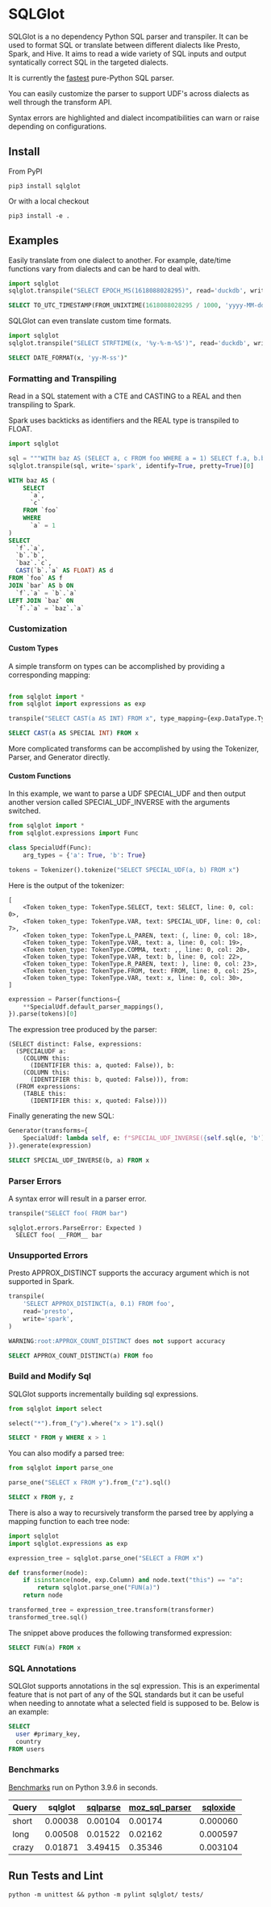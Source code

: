 # SQLGlot

SQLGlot is a no dependency Python SQL parser and transpiler. It can be used to format SQL or translate between different dialects like Presto, Spark, and Hive. It aims to read a wide variety of SQL inputs and output syntatically correct SQL in the targeted dialects.

It is currently the [fastest](#benchmarks) pure-Python SQL parser.

You can easily customize the parser to support UDF's across dialects as well through the transform API.

Syntax errors are highlighted and dialect incompatibilities can warn or raise depending on configurations.

## Install
From PyPI

```
pip3 install sqlglot
```

Or with a local checkout

```
pip3 install -e .
```

## Examples
Easily translate from one dialect to another. For example, date/time functions vary from dialects and can be hard to deal with.

```python
import sqlglot
sqlglot.transpile("SELECT EPOCH_MS(1618088028295)", read='duckdb', write='hive')
```

```sql
SELECT TO_UTC_TIMESTAMP(FROM_UNIXTIME(1618088028295 / 1000, 'yyyy-MM-dd HH:mm:ss'), 'UTC')
```

SQLGlot can even translate custom time formats.
```python
import sqlglot
sqlglot.transpile("SELECT STRFTIME(x, '%y-%-m-%S')", read='duckdb', write='hive')
```

```sql
SELECT DATE_FORMAT(x, 'yy-M-ss')"
```

### Formatting and Transpiling
Read in a SQL statement with a CTE and CASTING to a REAL and then transpiling to Spark.

Spark uses backticks as identifiers and the REAL type is transpiled to FLOAT.

```python
import sqlglot

sql = """WITH baz AS (SELECT a, c FROM foo WHERE a = 1) SELECT f.a, b.b, baz.c, CAST("b"."a" AS REAL) d FROM foo f JOIN bar b ON f.a = b.a LEFT JOIN baz ON f.a = baz.a"""
sqlglot.transpile(sql, write='spark', identify=True, pretty=True)[0]
```

```sql
WITH baz AS (
    SELECT
      `a`,
      `c`
    FROM `foo`
    WHERE
      `a` = 1
)
SELECT
  `f`.`a`,
  `b`.`b`,
  `baz`.`c`,
  CAST(`b`.`a` AS FLOAT) AS d
FROM `foo` AS f
JOIN `bar` AS b ON
  `f`.`a` = `b`.`a`
LEFT JOIN `baz` ON
  `f`.`a` = `baz`.`a`
```

### Customization
#### Custom Types
A simple transform on types can be accomplished by providing a corresponding mapping:
```python

from sqlglot import *
from sqlglot import expressions as exp

transpile("SELECT CAST(a AS INT) FROM x", type_mapping={exp.DataType.Type.INT: "SPECIAL INT"})[0]
```

```sql
SELECT CAST(a AS SPECIAL INT) FROM x
```

More complicated transforms can be accomplished by using the Tokenizer, Parser, and Generator directly.
#### Custom Functions
In  this example, we want to parse a UDF SPECIAL_UDF and then output another version called SPECIAL_UDF_INVERSE with the arguments switched.

```python
from sqlglot import *
from sqlglot.expressions import Func

class SpecialUdf(Func):
    arg_types = {'a': True, 'b': True}

tokens = Tokenizer().tokenize("SELECT SPECIAL_UDF(a, b) FROM x")
```
Here is the output of the tokenizer:

```
[
    <Token token_type: TokenType.SELECT, text: SELECT, line: 0, col: 0>,
    <Token token_type: TokenType.VAR, text: SPECIAL_UDF, line: 0, col: 7>,
    <Token token_type: TokenType.L_PAREN, text: (, line: 0, col: 18>,
    <Token token_type: TokenType.VAR, text: a, line: 0, col: 19>,
    <Token token_type: TokenType.COMMA, text: ,, line: 0, col: 20>,
    <Token token_type: TokenType.VAR, text: b, line: 0, col: 22>,
    <Token token_type: TokenType.R_PAREN, text: ), line: 0, col: 23>,
    <Token token_type: TokenType.FROM, text: FROM, line: 0, col: 25>,
    <Token token_type: TokenType.VAR, text: x, line: 0, col: 30>,
]

```
```python
expression = Parser(functions={
    **SpecialUdf.default_parser_mappings(),
}).parse(tokens)[0]
```

The expression tree produced by the parser:

```
(SELECT distinct: False, expressions:
  (SPECIALUDF a:
    (COLUMN this:
      (IDENTIFIER this: a, quoted: False)), b:
    (COLUMN this:
      (IDENTIFIER this: b, quoted: False))), from:
  (FROM expressions:
    (TABLE this:
      (IDENTIFIER this: x, quoted: False))))
```

Finally generating the new SQL:

```python
Generator(transforms={
    SpecialUdf: lambda self, e: f"SPECIAL_UDF_INVERSE({self.sql(e, 'b')}, {self.sql(e, 'a')})"
}).generate(expression)
```

```sql
SELECT SPECIAL_UDF_INVERSE(b, a) FROM x
```

### Parser Errors
A syntax error will result in a parser error.
```python
transpile("SELECT foo( FROM bar")
```
```
sqlglot.errors.ParseError: Expected )
  SELECT foo( __FROM__ bar
```
### Unsupported Errors
Presto APPROX_DISTINCT supports the accuracy argument which is not supported in Spark.

```python
transpile(
    'SELECT APPROX_DISTINCT(a, 0.1) FROM foo',
    read='presto',
    write='spark',
)
```

```sql
WARNING:root:APPROX_COUNT_DISTINCT does not support accuracy

SELECT APPROX_COUNT_DISTINCT(a) FROM foo
```

### Build and Modify Sql
SQLGlot supports incrementally building sql expressions.

```python
from sqlglot import select

select("*").from_("y").where("x > 1").sql()
```

```sql
SELECT * FROM y WHERE x > 1
```

You can also modify a parsed tree:

```python
from sqlglot import parse_one

parse_one("SELECT x FROM y").from_("z").sql()
```

```sql
SELECT x FROM y, z
```

There is also a way to recursively transform the parsed tree by applying a mapping function to each tree node:

```python
import sqlglot
import sqlglot.expressions as exp

expression_tree = sqlglot.parse_one("SELECT a FROM x")

def transformer(node):
    if isinstance(node, exp.Column) and node.text("this") == "a":
        return sqlglot.parse_one("FUN(a)")
    return node

transformed_tree = expression_tree.transform(transformer)
transformed_tree.sql()
```

The snippet above produces the following transformed expression:
```sql
SELECT FUN(a) FROM x
```

### SQL Annotations

SQLGlot supports annotations in the sql expression. This is an experimental feature that is not part of any of the SQL standards but it can be useful when needing to annotate what a selected field is supposed to be. Below is an example:

```sql
SELECT
  user #primary_key,
  country
FROM users
```

### Benchmarks

[Benchmarks](benchmarks) run on Python 3.9.6 in seconds.

| Query            | sqlglot          | [sqlparse](https://github.com/andialbrecht/sqlparse)         | [moz\_sql\_parser](https://github.com/klahnakoski/mo-sql-parsing) | [sqloxide](https://github.com/wseaton/sqloxide/) |
| ---------------- | ---------------- | ---------------- | ---------------- | ---------------- |
| short            | 0.00038          | 0.00104          | 0.00174          | 0.000060
| long             | 0.00508          | 0.01522          | 0.02162          | 0.000597
| crazy            | 0.01871          | 3.49415          | 0.35346          | 0.003104


## Run Tests and Lint
```python -m unittest && python -m pylint sqlglot/ tests/```
